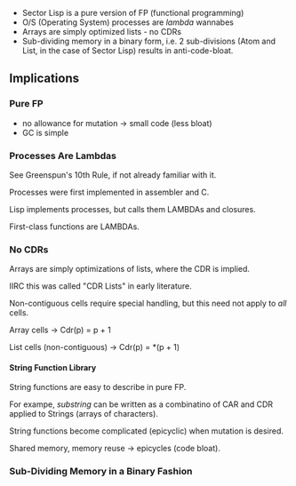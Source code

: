 - Sector Lisp is a pure version of FP (functional programming)
- O/S (Operating System) processes are *lambda* wannabes 
- Arrays are simply optimized lists - no CDRs
- Sub-dividing memory in a binary form, i.e. 2 sub-divisions (Atom and List, in the case of Sector Lisp) results in anti-code-bloat.

## Implications

### Pure FP

- no allowance for mutation -> small code (less bloat)
- GC is simple

### Processes Are Lambdas

See Greenspun's 10th Rule, if not already familiar with it.

Processes were first implemented in assembler and C.

Lisp implements processes, but calls them LAMBDAs and closures.

First-class functions are LAMBDAs.

### No CDRs

Arrays are simply optimizations of lists, where the CDR is implied.

IIRC this was called "CDR Lists" in early literature.

Non-contiguous cells require special handling, but this need not apply to *all* cells.

Array cells -> Cdr(p) = p + 1

List cells (non-contiguous) -> Cdr(p) = \*(p + 1)

#### String Function Library

String functions are easy to describe in pure FP.

For exampe, *substring* can be written as a combinatino of CAR and CDR applied to Strings (arrays of characters).

String functions become complicated (epicyclic) when mutation is desired. 

Shared memory, memory reuse -> epicycles (code bloat).

### Sub-Dividing Memory in a Binary Fashion